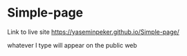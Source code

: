 # Simple-page

Link to live site https://yaseminpeker.github.io/Simple-page/

whatever I type will appear on the public web
